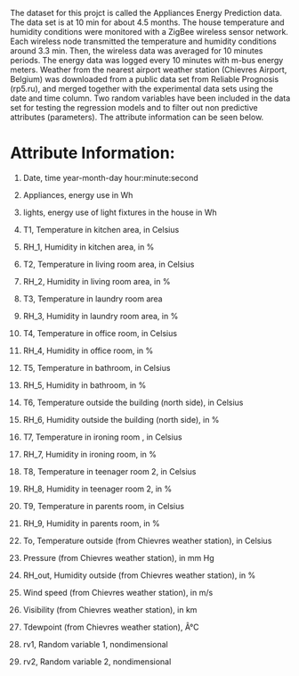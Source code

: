 The dataset for this projct is called the Appliances Energy Prediction data. The data set is at 10 min for about 4.5 months. The house temperature and humidity conditions were monitored with a ZigBee wireless sensor network. Each wireless node transmitted the temperature and humidity conditions around 3.3 min. Then, the wireless data was averaged for 10 minutes periods. The energy data was logged every 10 minutes with m-bus energy meters. Weather from the nearest airport weather station (Chievres Airport, Belgium) was downloaded from a public data set from Reliable Prognosis (rp5.ru), and merged together with the experimental data sets using the date and time column. Two random variables have been included in the data set for testing the regression models and to filter out non predictive attributes (parameters). The attribute information can be seen below.

# Attribute Information:

1. Date, time year-month-day hour:minute:second

2. Appliances, energy use in Wh

3. lights, energy use of light fixtures in the house in Wh

4. T1, Temperature in kitchen area, in Celsius

5. RH_1, Humidity in kitchen area, in %

6. T2, Temperature in living room area, in Celsius

7. RH_2, Humidity in living room area, in %

8. T3, Temperature in laundry room area

9. RH_3, Humidity in laundry room area, in %

10. T4, Temperature in office room, in Celsius

11. RH_4, Humidity in office room, in %

12. T5, Temperature in bathroom, in Celsius

13. RH_5, Humidity in bathroom, in %

14. T6, Temperature outside the building (north side), in Celsius

15. RH_6, Humidity outside the building (north side), in %

16. T7, Temperature in ironing room , in Celsius

17. RH_7, Humidity in ironing room, in %

18. T8, Temperature in teenager room 2, in Celsius

19. RH_8, Humidity in teenager room 2, in %

20. T9, Temperature in parents room, in Celsius

21. RH_9, Humidity in parents room, in %

22. To, Temperature outside (from Chievres weather station), in Celsius

23. Pressure (from Chievres weather station), in mm Hg

24. RH_out, Humidity outside (from Chievres weather station), in %

25. Wind speed (from Chievres weather station), in m/s

26. Visibility (from Chievres weather station), in km

27. Tdewpoint (from Chievres weather station), Â°C

28. rv1, Random variable 1, nondimensional

29. rv2, Random variable 2, nondimensional
